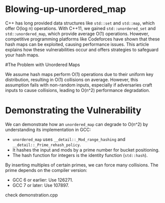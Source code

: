 # Blowing-up-unordered_map
C++ has long provided data structures like `std::set` and `std::map`, which offer O(log n) operations. With C++11, we gained `std::unordered_set` and `std::unordered_map`, which provide average O(1) operations. However, competitive programming platforms like Codeforces have shown that these hash maps can be exploited, causing performance issues. This article explains how these vulnerabilities occur and offers strategies to safeguard your hash maps.

#The Problem with Unordered Maps

We assume hash maps perform O(1) operations due to their uniform key distribution, resulting in O(1) collisions on average. However, this assumption fails with non-random inputs, especially if adversaries craft inputs to cause collisions, leading to O(n^2) performance degradation.

# Demonstrating the Vulnerability

We can demonstrate how an `unordered_map` can degrade to O(n^2) by understanding its implementation in GCC:

- `unordered_map` uses `__detail::_Mod_range_hashing` and `__detail::_Prime_rehash_policy`.
- It hashes the input and mods by a prime number for bucket positioning.
- The hash function for integers is the identity function (`std::hash`).

By inserting multiples of certain primes, we can force many collisions. The prime depends on the compiler version:
- GCC 6 or earlier: Use 126271.
- GCC 7 or later: Use 107897.

check demonstration.cpp
